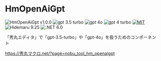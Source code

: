 # HmOpenAiGpt

![HmOpenAiGpt v1.0.0](https://img.shields.io/badge/HmOpenAiGpt-v1.0.0-6479ff.svg)
![gpt 3.5 turbo](https://img.shields.io/badge/gpt-3.5_turbo-6479ff.svg)
![gpt 4o](https://img.shields.io/badge/gpt-4o-6479ff.svg)
![gpt 4 turbo](https://img.shields.io/badge/gpt-4_turbo-6479ff.svg)
[![MIT](https://img.shields.io/badge/license-MIT-blue.svg?style=flat)](LICENSE)
![Hidemaru 9.25](https://img.shields.io/badge/Hidemaru-v9.25-6479ff.svg)
![.NET 6.0](https://img.shields.io/badge/.NET-6.0-6479ff.svg)

「秀丸エディタ」で「gpt-3.5-turbo」や「gpt-4o」を扱うためのコンポーネント

https://秀丸マクロ.net/?page=nobu_tool_hm_openaigpt
